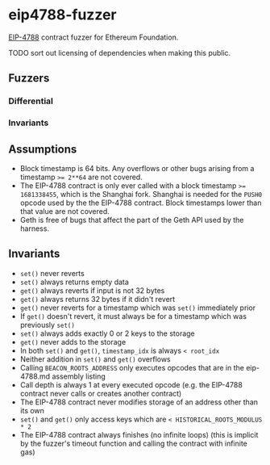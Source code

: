 # eip4788-fuzzer

[EIP-4788](https://github.com/ethereum/EIPs/pull/7456) contract fuzzer for Ethereum Foundation.

TODO sort out licensing of dependencies when making this public.

## Fuzzers

### Differential

### Invariants

## Assumptions

- Block timestamp is 64 bits. Any overflows or other bugs arising from a timestamp `>= 2**64` are not covered.
- The EIP-4788 contract is only ever called with a block timestamp `>= 1681338455`, which is the Shanghai fork. Shanghai is needed for the `PUSH0` opcode used by the the EIP-4788 contract. Block timestamps lower than that value are not covered.
- Geth is free of bugs that affect the part of the Geth API used by the harness.

## Invariants

- `set()` never reverts
- `set()` always returns empty data
- `get()` always reverts if input is not 32 bytes
- `get()` always returns 32 bytes if it didn't revert
- `get()` never reverts for a timestamp which was `set()` immediately prior
- If `get()` doesn't revert, it must always be for a timestamp which was previously `set()`
- `set()` always adds exactly 0 or 2 keys to the storage
- `get()` never adds to the storage
- In both `set()` and `get()`, `timestamp_idx` is always `< root_idx`
- Neither addition in `set()` and `get()` overflows
- Calling `BEACON_ROOTS_ADDRESS` only executes opcodes that are in the eip-4788.md assembly listing
- Call depth is always 1 at every executed opcode (e.g. the EIP-4788 contract never calls or creates another contract)
- The EIP-4788 contract never modifies storage of an address other than its own
- `set()` and `get()` only access keys which are `< HISTORICAL_ROOTS_MODULUS * 2`
- The EIP-4788 contract always finishes (no infinite loops) (this is implicit by the fuzzer's timeout function and calling the contract with infinite gas)
